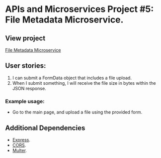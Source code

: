 # APIs and Microservices Project #5: File Metadata Microservice.

## View project

[File Metadata Microservice](https://file-metadata-microservice-kel.herokuapp.com/)

## User stories:

1. I can submit a FormData object that includes a file upload.
2. When I submit something, I will receive the file size in bytes within the JSON response.

### Example usage:

- Go to the main page, and upload a file using the provided form.

## Additional Dependencies

- [Express](https://www.npmjs.com/package/express).
- [CORS](https://www.npmjs.com/package/cors).
- [Multer](https://www.npmjs.com/package/multer).

